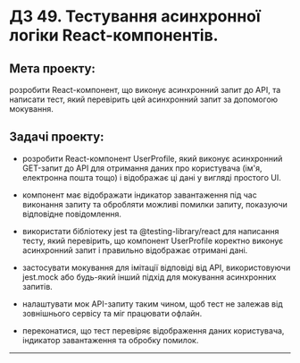 # ДЗ 49. Тестування асинхронної логіки React-компонентів.

## Мета проекту:

розробити React-компонент, що виконує асинхронний запит до API, та написати тест, який перевірить цей асинхронний запит за допомогою мокування.

## Задачі проекту:

- розробити React-компонент UserProfile, який виконує асинхронний GET-запит до API для отримання даних про користувача (ім'я, електронна пошта тощо) і відображає ці дані у вигляді простого UI.

- компонент має відображати індикатор завантаження під час виконання запиту та обробляти можливі помилки запиту, показуючи відповідне повідомлення.

- використати бібліотеку jest та @testing-library/react для написання тесту, який перевірить, що компонент UserProfile коректно виконує асинхронний запит і правильно відображає отримані дані.

- застосувати мокування для імітації відповіді від API, використовуючи jest.mock або будь-який інший підхід для мокування асинхронних запитів.

- налаштувати мок API-запиту таким чином, щоб тест не залежав від зовнішнього сервісу та міг працювати офлайн.

- переконатися, що тест перевіряє відображення даних користувача, індикатор завантаження та обробку помилок.

---
